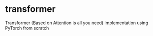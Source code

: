 # transformer
Transformer (Based on Attention is all you need) implementation using PyTorch from scratch
